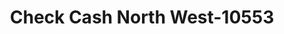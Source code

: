 ---
f_zip-code: 97322
f_state-code: OR
title: Check Cash North West-10553
f_phone: 541-967-0545
f_city-only: Albany
f_address: 2215 Santiam Hwy Se Albany
f_location-unique-id: '10553'
slug: check-cash-north-west-10553
updated-on: '2024-05-30T13:46:58.046Z'
created-on: '2024-05-30T13:36:59.803Z'
published-on: '2024-05-30T13:54:32.469Z'
f_city-state: cms/city/albany-or.md
f_company: cms/company/check-cash-north-west.md
f_state: cms/state/oregon.md
layout: '[payday-loan].html'
tags: payday-loan
---